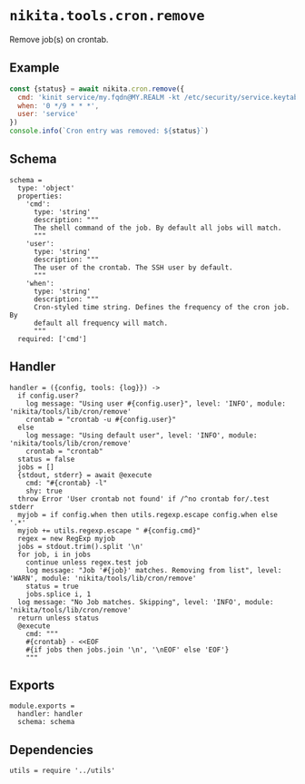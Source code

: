 
# `nikita.tools.cron.remove`

Remove job(s) on crontab.

## Example

```js
const {status} = await nikita.cron.remove({
  cmd: 'kinit service/my.fqdn@MY.REALM -kt /etc/security/service.keytab',
  when: '0 */9 * * *',
  user: 'service'
})
console.info(`Cron entry was removed: ${status}`)
```

## Schema

    schema =
      type: 'object'
      properties:
        'cmd':
          type: 'string'
          description: """
          The shell command of the job. By default all jobs will match.
          """
        'user':
          type: 'string'
          description: """
          The user of the crontab. The SSH user by default.
          """
        'when':
          type: 'string'
          description: """
          Cron-styled time string. Defines the frequency of the cron job. By
          default all frequency will match.
          """
      required: ['cmd']

## Handler

    handler = ({config, tools: {log}}) ->
      if config.user?
        log message: "Using user #{config.user}", level: 'INFO', module: 'nikita/tools/lib/cron/remove'
        crontab = "crontab -u #{config.user}"
      else
        log message: "Using default user", level: 'INFO', module: 'nikita/tools/lib/cron/remove'
        crontab = "crontab"
      status = false
      jobs = []
      {stdout, stderr} = await @execute
        cmd: "#{crontab} -l"
        shy: true
      throw Error 'User crontab not found' if /^no crontab for/.test stderr
      myjob = if config.when then utils.regexp.escape config.when else '.*'
      myjob += utils.regexp.escape " #{config.cmd}"
      regex = new RegExp myjob
      jobs = stdout.trim().split '\n'
      for job, i in jobs
        continue unless regex.test job
        log message: "Job '#{job}' matches. Removing from list", level: 'WARN', module: 'nikita/tools/lib/cron/remove'
        status = true
        jobs.splice i, 1
      log message: "No Job matches. Skipping", level: 'INFO', module: 'nikita/tools/lib/cron/remove'
      return unless status
      @execute
        cmd: """
        #{crontab} - <<EOF
        #{if jobs then jobs.join '\n', '\nEOF' else 'EOF'}
        """

## Exports

    module.exports =
      handler: handler
      schema: schema

## Dependencies

    utils = require '../utils'
